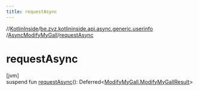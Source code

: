 ```yaml
---
title: requestAsync
---
```

//[KotlinInside](../../../index.html)/[be.zvz.kotlininside.api.async.generic.userinfo](../index.html)
/[AsyncModifyMyGall](index.html)/[requestAsync](request-async.html)

# requestAsync

[jvm]\
suspend fun [requestAsync](request-async.html)():
Deferred<[ModifyMyGall.ModifyMyGallResult](../../be.zvz.kotlininside.api.generic.userinfo/-modify-my-gall/-modify-my-gall-result/index.html)>




